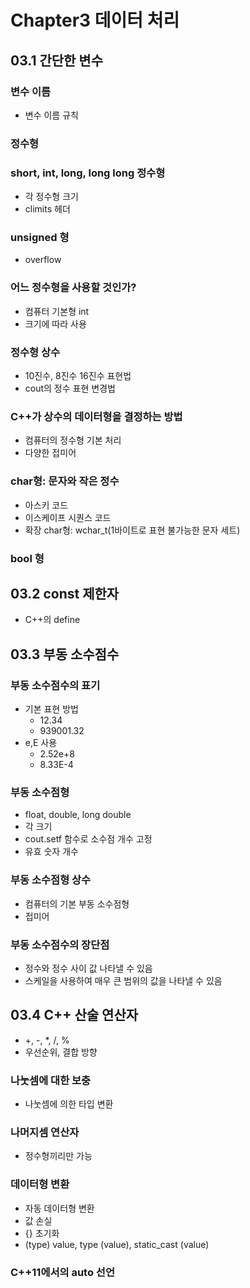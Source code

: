 # Chapter3 데이터 처리

## 03.1 간단한 변수

### 변수 이름

- 변수 이름 규칙

### 정수형

### short, int, long, long long 정수형

- 각 정수형 크기
- climits 헤더

### unsigned 형

- overflow

### 어느 정수형을 사용할 것인가?

- 컴퓨터 기본형 int
- 크기에 따라 사용

### 정수형 상수

- 10진수, 8진수 16진수 표현법
- cout의 정수 표현 변경법

### C++가 상수의 데이터형을 결정하는 방법

- 컴퓨터의 정수형 기본 처리
- 다양한 접미어

### char형: 문자와 작은 정수

- 아스키 코드
- 이스케이프 시퀀스 코드
- 확장 char형: wchar_t(1바이트로 표현 불가능한 문자 세트)

### bool 형

## 03.2 const 제한자

- C++의 define

## 03.3 부동 소수점수

### 부동 소수점수의 표기

- 기본 표현 방법
  - 12.34
  - 939001.32
- e,E 사용
  - 2.52e+8
  - 8.33E-4

### 부동 소수점형

- float, double, long double
- 각 크기
- cout.setf 함수로 소수점 개수 고정
- 유효 숫자 개수

### 부동 소수점형 상수

- 컴퓨터의 기본 부동 소수점형
- 접미어

### 부동 소수점수의 장단점

- 정수와 정수 사이 값 나타낼 수 있음
- 스케일을 사용하여 매우 큰 범위의 값을 나타낼 수 있음

## 03.4 C++ 산술 연산자

- +, -, *, /, %
- 우선순위, 결합 방향

### 나눗셈에 대한 보충

- 나눗셈에 의한 타입 변환

### 나머지셈 연산자

- 정수형끼리만 가능

### 데이터형 변환

- 자동 데이터형 변환
- 값 손실
- {} 초기화
- (type) value, type (value), static_cast<typename> (value)

### C++11에서의 auto 선언